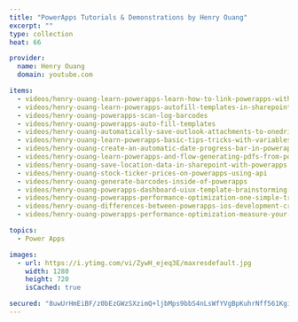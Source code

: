 ```yaml
---
title: "PowerApps Tutorials & Demonstrations by Henry Ouang"
excerpt: ""
type: collection
heat: 66

provider:
  name: Henry Ouang
  domain: youtube.com

items:
  - videos/henry-ouang-learn-powerapps-learn-how-to-link-powerapps-with-excel
  - videos/henry-ouang-learn-powerapps-autofill-templates-in-sharepoint-tutorial
  - videos/henry-ouang-powerapps-scan-log-barcodes
  - videos/henry-ouang-powerapps-auto-fill-templates
  - videos/henry-ouang-automatically-save-outlook-attachments-to-onedrive-with-microsoft-power-automate
  - videos/henry-ouang-learn-powerapps-basic-tips-tricks-with-variables
  - videos/henry-ouang-create-an-automatic-date-progress-bar-in-powerapps
  - videos/henry-ouang-learn-powerapps-and-flow-generating-pdfs-from-powerapps
  - videos/henry-ouang-save-location-data-in-sharepoint-with-powerapps
  - videos/henry-ouang-stock-ticker-prices-on-powerapps-using-api
  - videos/henry-ouang-generate-barcodes-inside-of-powerapps
  - videos/henry-ouang-powerapps-dashboard-uiux-template-brainstorming-ideas
  - videos/henry-ouang-powerapps-performance-optimization-one-simple-trick-2x-speeds-on-your-apps
  - videos/henry-ouang-differences-between-powerapps-ios-development-creating-a-button
  - videos/henry-ouang-powerapps-performance-optimization-measure-your-performance-improvements

topics:
  - Power Apps

images:
  - url: https://i.ytimg.com/vi/ZywH_ejeq3E/maxresdefault.jpg
    width: 1280
    height: 720
    isCached: true

secured: "8uwUrHmEiBF/z0bEzGWzSXzimQ+ljbMps9bbS4nLsWfYVgBpKuhrNff561KgiAwzbAENKANdu/ms//RAx6IeWoIT5D4QOewxpkK4wNJkIl3Z/pqBvxVRcQPsD9ip9zhPOLsI+MfhtjDX/WmLiddkZNFdihfogHVwcYQmeeN9SijGAjRY7/1z2Wnxa1PqxFXdECf9pxEq6X+zMd4dq5RzvaqUkmbz+1fxAPfJmV3jWL6KjqkNwPc+C3yF3JY9lNtGr1uGb2+cHpDvvrFm1SiNaS7JrC/2O0RgZtAb8Sfxq/8FsbQG+OuBH8U9i+qwj2EJvcjyBWAnVPnwjiLsBoM4QnsFO+JCtrDR3hOYjB1Z7TI=;+9lRf2eQXEEYfur7mjp6DA=="
---
```


